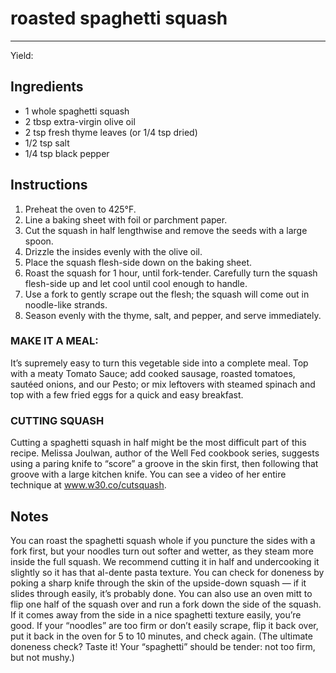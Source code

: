 # roasted spaghetti squash
---
Yield: 

## Ingredients
- 1 whole spaghetti squash
- 2 tbsp extra-virgin olive oil
- 2 tsp fresh thyme leaves (or 1/4 tsp dried)
- 1/2 tsp salt
- 1/4 tsp black pepper

## Instructions
1. Preheat the oven to 425°F.
2. Line a baking sheet with foil or parchment paper.
3. Cut the squash in half lengthwise and remove the seeds with a large spoon.
4. Drizzle the insides evenly with the olive oil.
5. Place the squash flesh-side down on the baking sheet.
6. Roast the squash for 1 hour, until fork-tender. Carefully turn the squash flesh-side up and let cool until cool enough to handle.
7. Use a fork to gently scrape out the flesh; the squash will come out in noodle-like strands.
8. Season evenly with the thyme, salt, and pepper, and serve immediately.

### MAKE IT A MEAL: 
It’s supremely easy to turn this vegetable side into a complete meal. Top with a meaty Tomato Sauce; add cooked sausage, roasted tomatoes, sautéed onions, and our Pesto; or mix leftovers with steamed spinach and top with a few fried eggs for a quick and easy breakfast.

### CUTTING SQUASH 
Cutting a spaghetti squash in half might be the most difficult part of this recipe. Melissa Joulwan, author of the Well Fed cookbook series, suggests using a paring knife to “score” a groove in the skin first, then following that groove with a large kitchen knife. You can see a video of her entire technique at www.w30.co/cutsquash.

## Notes
You can roast the spaghetti squash whole if you puncture the sides with a fork first, but your noodles turn out softer and wetter, as they steam more inside the full squash. We recommend cutting it in half and undercooking it slightly so it has that al-dente pasta texture. You can check for doneness by poking a sharp knife through the skin of the upside-down squash — if it slides through easily, it’s probably done. You can also use an oven mitt to flip one half of the squash over and run a fork down the side of the squash. If it comes away from the side in a nice spaghetti texture easily, you’re good. If your “noodles” are too firm or don’t easily scrape, flip it back over, put it back in the oven for 5 to 10 minutes, and check again. (The ultimate doneness check? Taste it! Your “spaghetti” should be tender: not too firm, but not mushy.)
